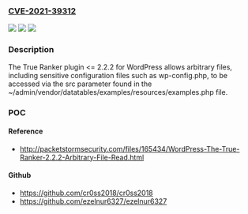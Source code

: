 ### [CVE-2021-39312](https://cve.mitre.org/cgi-bin/cvename.cgi?name=CVE-2021-39312)
![](https://img.shields.io/static/v1?label=Product&message=True%20Ranker&color=blue)
![](https://img.shields.io/static/v1?label=Version&message=2.2.2%3C%3D%202.2.2%20&color=brighgreen)
![](https://img.shields.io/static/v1?label=Vulnerability&message=CWE-22%20Improper%20Limitation%20of%20a%20Pathname%20to%20a%20Restricted%20Directory%20('Path%20Traversal')&color=brighgreen)

### Description

The True Ranker plugin <= 2.2.2 for WordPress allows arbitrary files, including sensitive configuration files such as wp-config.php, to be accessed via the src parameter found in the ~/admin/vendor/datatables/examples/resources/examples.php file.

### POC

#### Reference
- http://packetstormsecurity.com/files/165434/WordPress-The-True-Ranker-2.2.2-Arbitrary-File-Read.html

#### Github
- https://github.com/cr0ss2018/cr0ss2018
- https://github.com/ezelnur6327/ezelnur6327


